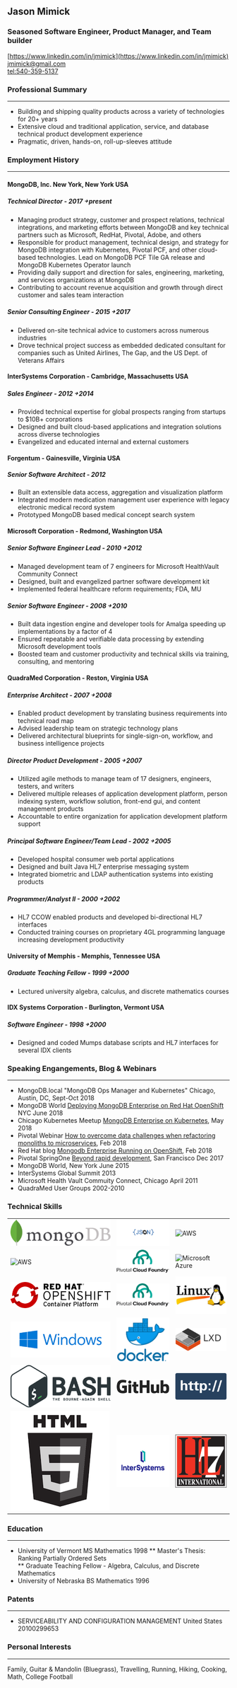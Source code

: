 ## Jason Mimick
### Seasoned Software Engineer, Product Manager, and Team builder

[https://www.linkedin.com/in/jmimick](https://www.linkedin.com/in/jmimick)  
[jmimick@gmail.com](jmimick@gmail.com)  
[tel:540-359-5137](tel:540-359-5137)

### Professional Summary        
---
* Building and shipping quality products across a variety of technologies for 20+ years  
* Extensive cloud and traditional application, service, and database technical product development experience 
* Pragmatic, driven, hands-on, roll-up-sleeves attitude

### Employment History
---
#### MongoDB, Inc. New York, New York USA
##### Technical Director - 2017 ￫ present


* Managing product strategy, customer and prospect relations, technical integrations, and marketing efforts           between MongoDB and key technical partners such as Microsoft, RedHat, Pivotal, Adobe, and others
* Responsible for product management, technical design, and strategy for MongoDB integration with Kubernetes, Pivotal PCF, and other cloud-based technologies. Lead on MongoDB PCF Tile GA release and MongoDB Kubernetes Operator launch
* Providing daily support and direction for sales, engineering, marketing, and services organizations at MongoDB
* Contributing to account revenue acquisition and growth through direct customer and sales team interaction

##### Senior Consulting Engineer - 2015 ￫ 2017

* Delivered on-site technical advice to customers across numerous industries
* Drove technical project success as embedded dedicated consultant for companies such as United Airlines, The Gap, and the US Dept. of Veterans Affairs

#### InterSystems Corporation - Cambridge, Massachusetts USA
##### Sales Engineer - 2012 ￫ 2014

* Provided technical expertise for global prospects ranging from startups to $10B+ corporations
* Designed and built cloud-based applications and integration solutions across diverse technologies
* Evangelized and educated internal and external customers

#### Forgentum - Gainesville, Virginia USA
#####  Senior Software Architect - 2012
 
* Built an extensible data access, aggregation and visualization platform
* Integrated modern medication management user experience with legacy electronic medical record system
* Prototyped MongoDB based medical concept search system

#### Microsoft Corporation - Redmond, Washington USA
##### Senior Software Engineer Lead - 2010 ￫ 2012
 
* Managed development team of 7 engineers for Microsoft HealthVault Community Connect
* Designed, built and evangelized partner software development kit
* Implemented federal healthcare reform requirements; FDA, MU


##### Senior Software Engineer - 2008 ￫ 2010
* Built data ingestion engine and developer tools for Amalga speeding up implementations by a factor of 4
* Ensured repeatable and verifiable data processing by extending Microsoft development tools
* Boosted team and customer productivity and technical skills via training, consulting, and mentoring


#### QuadraMed Corporation - Reston, Virginia USA
##### Enterprise Architect - 2007 ￫ 2008
* Enabled product development by translating business requirements into technical road map
* Advised leadership team on strategic technology plans
* Delivered architectural blueprints for single-sign-on, workflow, and business intelligence projects 


##### Director Product Development - 2005 ￫ 2007 
* Utilized agile methods to manage team of 17 designers, engineers, testers, and writers
* Delivered multiple releases of application development platform, person indexing system, workflow solution, front-end gui, and content management products
* Accountable to entire organization for application development platform support 

##### Principal Software Engineer/Team Lead - 2002 ￫ 2005

* Developed hospital consumer web portal applications 
* Designed and built Java HL7 enterprise messaging system
* Integrated biometric and LDAP authentication systems into existing products

##### Programmer/Analyst II - 2000 ￫ 2002
* HL7 CCOW enabled products and developed bi-directional HL7 interfaces 
* Conducted training courses on proprietary 4GL programming language increasing development productivity


#### University of Memphis - Memphis, Tennessee USA
##### Graduate Teaching Fellow  - 1999 ￫ 2000
* Lectured university algebra, calculus, and discrete mathematics courses

#### IDX Systems Corporation - Burlington, Vermont USA
##### Software Engineer - 1998 ￫ 2000
* Designed and coded Mumps database scripts and HL7 interfaces for several IDX clients 

### Speaking Engangements, Blog & Webinars
---
* MongoDB.local "MongoDB Ops Manager and Kubernetes" Chicago, Austin, DC, Sept-Oct 2018
* MongoDB World [Deploying MongoDB Enterprise on Red Hat OpenShift](https://www.slideshare.net/mongodb/mongodb-world-2018-partner-talk-red-hat-deploying-to-enterprise-kubernetes) NYC June 2018
* Chicago Kubernetes Meetup [MongoDB Enterprise on Kubernetes](https://www.meetup.com/Chicago-Kubernetes/events/251025338/), May 2018
* Pivotal Webinar [How to overcome data challenges when refactoring monoliths to microservices](https://content.pivotal.io/slides/how-to-overcome-data-challenges-when-refactoring-monoliths-to-microservices), Feb 2018
* Red Hat blog [Mongodb Enterprise Running on OpenShift](https://blog.openshift.com/dev-preview-mongodb-enterprise-running-on-openshift/), Feb 2018
* Pivotal SpringOne [Beyond rapid development](https://content.pivotal.io/springone-platform-2017/beyond-rapid-development-jason-mimick), San Francisco Dec 2017
* MongoDB World, New York June 2015
* InterSystems Global Summit 2013
* Microsoft Health Vault Commuity Connect, Chicago April 2011
* QuadraMed User Groups 2002-2010

### Technical Skills
<table id="skills" style="tr.td.width=100;tr.td.height=50">
 <tr>
  <td>
    <img alt="MongoDB" src="images/mongodb.jpg"/>
  </td>
  <td>
   <img alt="JSON" src="images/json-logo.png"/>
  </td>
  <td>
   <img alt="AWS" src="aws.png"/>
  </td>
 </tr>
 <tr>
  <td>
    <img alt="AWS" src="images/aws.jpg"/>
  </td>
  <td>
   <img alt="Google Clound Platform" src="images/pcf.png"/>
  </td>
  <td>
   <img alt="Microsoft Azure" src="azure.png"/>
  </td>
 </tr>
<tr>
  <td>
    <img alt="Red Hat OpenShift" src="images/openshift.png"/>
  </td>
  <td>
    <img alt="Pivotal Cloud Foundry" src="images/pcf.png"/>
  </td>
  <td>
    <img alt="Linux" src="images/linux.jpeg"/>
  </td>
 </tr>
 <tr>
  <td>
    <img alt="Microsoft Windows" src="images/windows.png"/>
  </td>
  <td>
    <img alt="Docker" src="images/docker.png"/>
  </td>
  <td>
    <img alt="lxd" src="images/lxd.png"/>
  </td>
 </tr>
 <tr>
  <td>
    <img alt="Bash" src="images/bash.png"/>
  </td>
  <td>
    <img alt="GitHub" src="images/github.png"/>
  </td>
  <td>
    <img alt="HTTP" src="images/http.png"/>
  </td>
 </tr>
 <tr>
  <td>
    <img alt="HTML" src="images/html.png"/>
  </td>
  <td>
    <img alt="InterSystems" src="images/intersystems.png"/>
  </td>
  <td>
    <img alt="HL7" src="images/hl7.png"/>
  </td>
 </tr>

</table> 

### Education 
---
* University of Vermont MS Mathematics 1998
** Master's Thesis: Ranking Partially Ordered Sets  
** Graduate Teaching Fellow - Algebra, Calculus, and Discrete Mathematics 
* University of Nebraska BS Mathematics 1996  


### Patents
---
* SERVICEABILITY AND CONFIGURATION MANAGEMENT United States 20100299653


### Personal Interests
---
Family, Guitar & Mandolin (Bluegrass), Travelling, Running, Hiking, Cooking, Math, College Football


